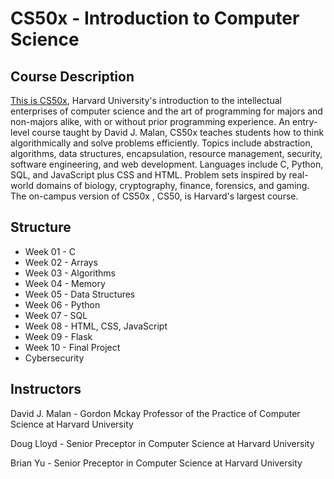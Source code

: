 # CS50x - Introduction to Computer Science

## Course Description

[This is CS50x](https://www.edx.org/learn/computer-science/harvard-university-cs50-s-introduction-to-computer-science),
Harvard University's introduction to the intellectual enterprises of computer science and the art of
programming for majors and non-majors alike, with or without prior programming experience. An entry-level course taught
by David J. Malan, CS50x teaches students how to think algorithmically and solve problems efficiently. Topics include
abstraction, algorithms, data structures, encapsulation, resource management, security, software engineering, and web
development. Languages include C, Python, SQL, and JavaScript plus CSS and HTML. Problem sets inspired by real-world
domains of biology, cryptography, finance, forensics, and gaming. The on-campus version of CS50x , CS50, is Harvard's
largest course.

## Structure

-   Week 01 - C
-   Week 02 - Arrays
-   Week 03 - Algorithms
-   Week 04 - Memory
-   Week 05 - Data Structures
-   Week 06 - Python
-   Week 07 - SQL
-   Week 08 - HTML, CSS, JavaScript
-   Week 09 - Flask
-   Week 10 - Final Project
-   Cybersecurity

## Instructors

David J. Malan - Gordon Mckay Professor of the Practice of Computer Science at Harvard University

Doug Lloyd - Senior Preceptor in Computer Science at Harvard University

Brian Yu - Senior Preceptor in Computer Science at Harvard University
